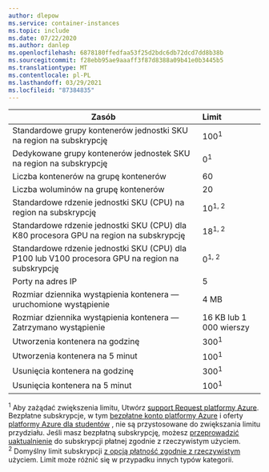 ```yaml
---
author: dlepow
ms.service: container-instances
ms.topic: include
ms.date: 07/22/2020
ms.author: danlep
ms.openlocfilehash: 6878180ffedfaa53f25d2bdc6db72dcd7dd8b38b
ms.sourcegitcommit: f28ebb95ae9aaaff3f87d8388a09b41e0b3445b5
ms.translationtype: MT
ms.contentlocale: pl-PL
ms.lasthandoff: 03/29/2021
ms.locfileid: "87384835"
---
```

| Zasób | Limit |
| --- | :--- |
| Standardowe grupy kontenerów jednostki SKU na region na subskrypcję | 100<sup>1</sup> |
| Dedykowane grupy kontenerów jednostek SKU na region na subskrypcję | 0<sup>1</sup> |
| Liczba kontenerów na grupę kontenerów | 60 |
| Liczba woluminów na grupę kontenerów | 20 |
| Standardowe rdzenie jednostki SKU (CPU) na region na subskrypcję | 10<sup>1, 2</sup> | 
| Standardowe rdzenie jednostki SKU (CPU) dla K80 procesora GPU na region na subskrypcję | 18<sup>1, 2</sup> |
| Standardowe rdzenie jednostki SKU (CPU) dla P100 lub V100 procesora GPU na region na subskrypcję | 0<sup>1, 2</sup> |
| Porty na adres IP | 5 |
| Rozmiar dziennika wystąpienia kontenera — uruchomione wystąpienie | 4 MB |
| Rozmiar dziennika wystąpienia kontenera — Zatrzymano wystąpienie | 16 KB lub 1 000 wierszy |
| Utworzenia kontenera na godzinę |300<sup>1</sup> |
| Utworzenia kontenera na 5 minut | 100<sup>1</sup> |
| Usunięcia kontenera na godzinę | 300<sup>1</sup> |
| Usunięcia kontenera na 5 minut | 100<sup>1</sup> |


<sup>1</sup> Aby zażądać zwiększenia limitu, Utwórz [support Request platformy Azure][azure-support]. Bezpłatne subskrypcje, w tym [bezpłatne konto platformy Azure](https://azure.microsoft.com/offers/ms-azr-0044p/) i oferty [platformy Azure dla studentów](https://azure.microsoft.com/offers/ms-azr-0170p/) , nie są przystosowane do zwiększania limitu przydziału. Jeśli masz bezpłatną subskrypcję, możesz [przeprowadzić uaktualnienie](../articles/cost-management-billing/manage/upgrade-azure-subscription.md) do subskrypcji płatnej zgodnie z rzeczywistym użyciem.<br />
<sup>2</sup> Domyślny limit subskrypcji [z opcją płatność zgodnie z rzeczywistym](https://azure.microsoft.com/offers/ms-azr-0003p/) użyciem. Limit może różnić się w przypadku innych typów kategorii.<br/>

<!-- LINKS - External -->
[azure-support]: https://ms.portal.azure.com/#blade/Microsoft_Azure_Support/HelpAndSupportBlade/newsupportrequest
